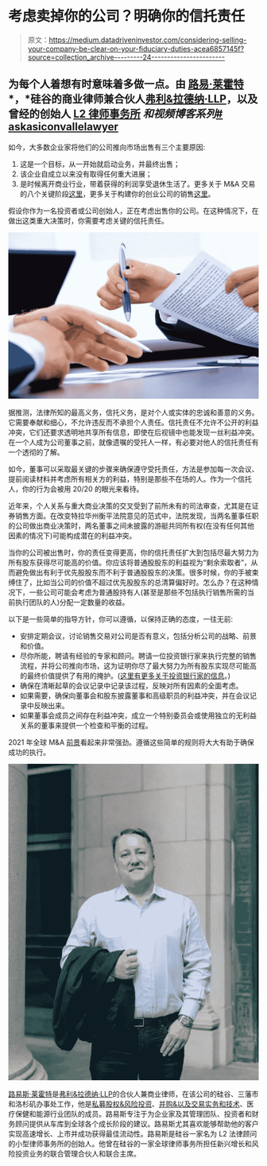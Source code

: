 # 考虑卖掉你的公司？明确你的信托责任

> 原文：<https://medium.datadriveninvestor.com/considering-selling-your-company-be-clear-on-your-fiduciary-duties-acea6857145f?source=collection_archive---------24----------------------->

## 为每个人着想有时意味着多做一点。由 [路易·莱霍特](https://l2counsel.com/louis-lehot/) *，*硅谷的商业律师兼合伙人[弗利&拉德纳·LLP](https://www.foley.com/en)，以及曾经的创始人 [L2 律师事务所](https://l2counsel.com/) *和视频博客系列*[# askasiconvallelawyer](https://www.youtube.com/channel/UCZwswlOs8AkJgCM8kSoUJwA)

如今，大多数企业家将他们的公司推向市场出售有三个主要原因:

1.  这是一个目标，从一开始就启动业务，并最终出售；
2.  该企业自成立以来没有取得任何重大进展；
3.  是时候离开商业行业，带着获得的利润享受退休生活了。更多关于 M&A 交易的八个关键阶段[这里](https://louislehot.com/8-key-stages-of-m-a-transactions/)，更多关于构建你的创业公司的销售[这里](https://write.as/imtsbk6pvizd453w.md)。

假设你作为一名投资者或公司创始人，正在考虑出售你的公司。在这种情况下，在做出这类重大决策时，你需要考虑关键的信托责任。

![](img/4d34b27ab92380818bb5b800607417fe.png)

据推测，法律所知的最高义务，信托义务，是对个人或实体的忠诚和善意的义务。它需要奉献和细心，不允许违反而不承担个人责任。信托责任不允许不公开的利益冲突，它们还要求透明地共享所有信息，即使在后视镜中也能发现一丝利益冲突。在一个人成为公司董事之前，就像遗嘱的受托人一样，有必要对他人的信托责任有一个透彻的了解。

如今，董事可以采取最关键的步骤来确保遵守受托责任，方法是参加每一次会议、提前阅读材料并考虑所有相关方的利益，特别是那些不在场的人。作为一个信托人，你的行为会被用 20/20 的眼光来看待。

近年来，个人关系与重大商业决策的交叉受到了前所未有的司法审查，尤其是在证券销售方面。在改变特拉华州衡平法院意见的范式中，法院发现，当两名董事任职的公司做出商业决策时，两名董事之间未披露的游艇共同所有权(在没有任何其他因素的情况下)可能构成潜在的利益冲突。

当你的公司被出售时，你的责任变得更高，你的信托责任扩大到包括尽最大努力为所有股东获得尽可能高的价值。你应该将普通股股东的利益视为“剩余索取者”，从而避免做出有利于优先股股东而不利于普通股股东的决策。很多时候，你的手被束缚住了，比如当公司的价值不超过优先股股东的总清算偏好时。怎么办？在这种情况下，一些公司可能会考虑为普通股持有人(甚至是那些不包括执行销售所需的当前执行团队的人)分配一定数量的收益。

以下是一些简单的指导方针，你可以遵循，以保持正确的态度，一往无前:

*   安排定期会议，讨论销售交易对公司是否有意义，包括分析公司的战略、前景和价值。
*   尽你所能，聘请有经验的专家和顾问。聘请一位投资银行家来执行完整的销售流程，并将公司推向市场，这为证明你尽了最大努力为所有股东实现尽可能高的最终价值提供了有用的掩护。([这里有更多关于投资银行家的信息](https://www.youtube.com/watch?v=r09SvT-OwK8&t=298s)。)
*   确保在清晰起草的会议记录中记录该过程，反映对所有因素的全面考虑。
*   如果需要，确保向董事会和股东披露董事和高级职员的利益冲突，并在会议记录中反映出来。
*   如果董事会成员之间存在利益冲突，成立一个特别委员会或使用独立的无利益关系的董事来提供一个检查和平衡的过程。

2021 年全球 M&A [前景](https://www.jpmorgan.com/solutions/cib/investment-banking/2021-global-ma-outlook)看起来非常强劲。遵循这些简单的规则将大大有助于确保成功的执行。

![](img/a382082819433072c4bc8c33a3702fb2.png)

[路易斯·莱霍特](https://louislehot.com/)是[弗利&拉德纳·LLP](https://www.foley.com/en)的合伙人兼商业律师，在该公司的硅谷、三藩市和洛杉矶办事处工作，他是[私募股权&风险投资](https://www.foley.com/en/people/l/lehot-louis)、[并购&以及交易实务和技术](/louis-lehot-dealing-during-the-crisis-what-to-expect-for-m-a-and-how-to-get-deals-done-in-the-fd3156ecce9a)、医疗保健和能源行业团队的成员。路易斯专注于为企业家及其管理团队、投资者和财务顾问提供从车库到全球各个成长阶段的建议。路易斯尤其喜欢能够帮助他的客户实现高速增长、上市并成功获得最佳流动性。路易斯是硅谷一家名为 L2 法律顾问的小型律师事务所的创始人。他曾在硅谷的一家全球律师事务所担任新兴增长和风险投资业务的联合管理合伙人和联合主席。